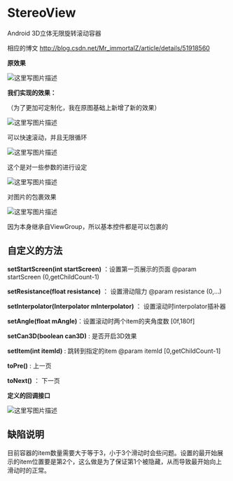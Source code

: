 # StereoView
Android 3D立体无限旋转滚动容器

相应的博文 http://blog.csdn.net/Mr_immortalZ/article/details/51918560

**原效果**

![这里写图片描述](http://img.blog.csdn.net/20160715155452050)

**我们实现的效果：**

（为了更加可定制化，我在原图基础上新增了新的效果）

![这里写图片描述](http://img.blog.csdn.net/20160715155726787)

可以快速滚动，并且无限循环

![这里写图片描述](http://img.blog.csdn.net/20160715155812007)

这个是对一些参数的进行设定

![这里写图片描述](http://img.blog.csdn.net/20160715161352623)

对图片的包裹效果

![这里写图片描述](http://img.blog.csdn.net/20160715183949279)

因为本身继承自ViewGroup，所以基本控件都是可以包裹的

自定义的方法
----


**setStartScreen(int startScreen)** ：设置第一页展示的页面 @param startScreen (0,getChildCount-1)

**setResistance(float resistance)** ： 设置滑动阻力  @param resistance (0,...)

**setInterpolator(Interpolator mInterpolator)** ： 设置滚动时interpolator插补器

**setAngle(float mAngle)**：设置滚动时两个item的夹角度数 [0f,180f]

**setCan3D(boolean can3D)** : 是否开启3D效果

**setItem(int itemId)** :  跳转到指定的item @param itemId [0,getChildCount-1]

**toPre()** : 上一页

**toNext()** ： 下一页

**定义的回调接口**

![这里写图片描述](http://img.blog.csdn.net/20160715181619444)


缺陷说明
----

目前容器的item数量需要大于等于3，小于3个滑动时会些问题。设置的最开始展示的item位置要是第2个，这么做是为了保证第1个被隐藏，从而导致最开始向上滑动时的正常。

